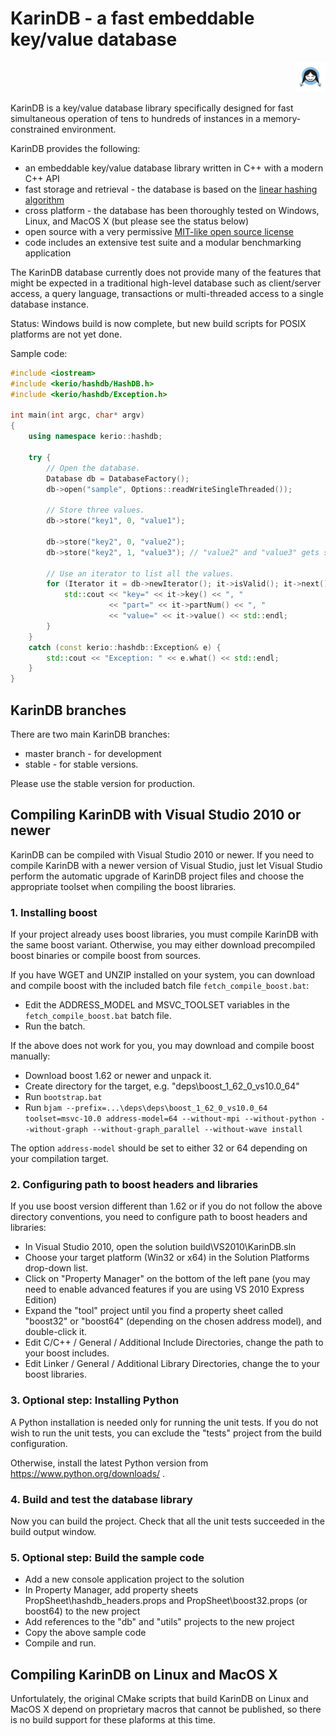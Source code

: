 
KarinDB - a fast embeddable key/value database
==============================================

<div style="text-align:right"><img src ="/doc/logo.jpg" width="48" /></div>

KarinDB is a key/value database library specifically designed for fast simultaneous operation of tens to hundreds of instances in a memory-constrained environment.

KarinDB provides the following:

* an embeddable key/value database library written in C++ with a modern C++ API
* fast storage and retrieval - the database is based on the [linear hashing algorithm](https://en.wikipedia.org/wiki/Linear_hashing)
* cross platform - the database has been thoroughly tested on Windows, Linux, and MacOS X (but please see the status below)
* open source with a very permissive [MIT-like open source license](LICENSE.txt)
* code includes an extensive test suite and a modular benchmarking application

The KarinDB database currently does not provide many of the features that might be expected in a traditional high-level database such as client/server access,
a query language, transactions or multi-threaded access to a single database instance.

Status: Windows build is now complete, but new build scripts for POSIX platforms are not yet done.

Sample code:

```C++
#include <iostream>
#include <kerio/hashdb/HashDB.h>
#include <kerio/hashdb/Exception.h>

int main(int argc, char* argv)
{
    using namespace kerio::hashdb;

    try {
        // Open the database.
        Database db = DatabaseFactory();
        db->open("sample", Options::readWriteSingleThreaded());

        // Store three values.
        db->store("key1", 0, "value1");

        db->store("key2", 0, "value2");
        db->store("key2", 1, "value3"); // "value2" and "value3" gets stored to the same bucket.

        // Use an iterator to list all the values.
        for (Iterator it = db->newIterator(); it->isValid(); it->next()) {
            std::cout << "key=" << it->key() << ", "
                      << "part=" << it->partNum() << ", "
                      << "value=" << it->value() << std::endl;
        }
    }
    catch (const kerio::hashdb::Exception& e) {
        std::cout << "Exception: " << e.what() << std::endl;
    }
}
```

KarinDB branches
----------------

There are two main KarinDB branches:

* master branch - for development
* stable - for stable versions.

Please use the stable version for production.


Compiling KarinDB with Visual Studio 2010 or newer
--------------------------------------------------

KarinDB can be compiled with Visual Studio 2010 or newer. If you need to compile KarinDB with a newer version of Visual Studio, 
just let Visual Studio perform the automatic upgrade of KarinDB project files and choose the appropriate toolset when compiling the 
boost libraries.

### 1. Installing boost

If your project already uses boost libraries, you must compile KarinDB with the same boost variant.
Otherwise, you may either download precompiled boost binaries or compile boost from sources.

If you have WGET and UNZIP installed on your system, you can download and compile boost with the included batch file `fetch_compile_boost.bat`:
* Edit the ADDRESS_MODEL and MSVC_TOOLSET variables in the `fetch_compile_boost.bat` batch file.
* Run the batch.

If the above does not work for you, you may download and compile boost manually:
* Download boost 1.62 or newer and unpack it.
* Create directory for the target, e.g. "deps\boost_1_62_0_vs10.0_64"
* Run `bootstrap.bat`
* Run `bjam --prefix=...\deps\deps\boost_1_62_0_vs10.0_64 toolset=msvc-10.0 address-model=64 --without-mpi --without-python --without-graph --without-graph_parallel --without-wave install`

The option `address-model` should be set to either 32 or 64 depending on your compilation target.

### 2. Configuring path to boost headers and libraries

If you use boost version different than 1.62 or if you do not follow the above directory conventions, you need to configure path to boost headers and libraries:
* In Visual Studio 2010, open the solution build\VS2010\KarinDB.sln
* Choose your target platform (Win32 or x64) in the Solution Platforms drop-down list.
* Click on "Property Manager" on the bottom of the left pane (you may need to enable advanced features if you are using VS 2010 Express Edition)
* Expand the "tool" project until you find a property sheet called "boost32" or "boost64" (depending on the chosen address model), and double-click it.
* Edit C/C++ / General / Additional Include Directories, change the path to your boost includes.
* Edit Linker / General / Additional Library Directories, change the to your boost libraries.

### 3. Optional step: Installing Python

A Python installation is needed only for running the unit tests. 
If you do not wish to run the unit tests, you can exclude the "tests" project from the build configuration.

Otherwise, install the latest Python version from https://www.python.org/downloads/ .

### 4. Build and test the database library

Now you can build the project. Check that all the unit tests succeeded in the build output window.

### 5. Optional step: Build the sample code

* Add a new console application project to the solution
* In Property Manager, add property sheets PropSheet\hashdb_headers.props and PropSheet\boost32.props (or boost64) to the new project
* Add references to the "db" and "utils" projects to the new project
* Copy the above sample code
* Compile and run.


Compiling KarinDB on Linux and MacOS X
-------------------------------------

Unfortulately, the original CMake scripts that build KarinDB on Linux and MacOS X depend on proprietary macros that cannot be published, so there is no build support
for these plaforms at this time.
